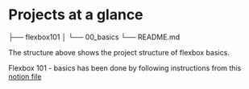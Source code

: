 # Projects at a glance

├── flexbox101
│ └── 00_basics
└── README.md

The structure above shows the project structure of flexbox basics.

Flexbox 101 - basics has been done by following instructions from this [notion file](https://nxt100.notion.site/Play-around-with-flexbox-properties-fce67cab59de438faba182a3bbefaa55)
